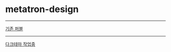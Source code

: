 # metatron-design

---
[기존 퍼블](https://metatron-app.github.io/metatron-design/origin/html/@index.html)

---
[다크테마 작업중](https://metatron-app.github.io/metatron-design/dark/html/@index.html)
